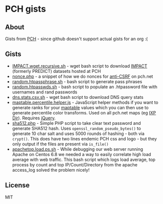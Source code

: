 # PCH gists

## About

Gists from [PCH](http://pch.net) - since github doesn't support actual gists for an org :(

## Gists


* [IMPACT.wget.recursive.sh](https://github.com/Packet-Clearing-House/gists/blob/master/IMPACT.wget.recursive.sh) - wget bash script to download [IMPACT](https://www.impactcybertrust.org/)  (formerly PREDICT) datasets hosted at PCH
* [nonce.php](https://github.com/Packet-Clearing-House/gists/blob/master/nonce.php) - a snippet of how we do nonces for [anti-CSRF](https://www.owasp.org/index.php/Cross-Site_Request_Forgery_%28CSRF%29) on pch.net
* [random.htpassphrase.sh](https://github.com/Packet-Clearing-House/gists/blob/master/random.htpassphrase.sh) - bash script to generate pass phrases
* [random.htpasswds.sh](https://github.com/Packet-Clearing-House/gists/blob/master/random.htpasswds.sh) - bash script to populate an .htpassword file 
    with usernames and rand passwords
* [dns.stats.csv.sh](https://github.com/Packet-Clearing-House/gists/blob/master/dns.stats.csv.sh) - wget bash script to download DNS query stats
* [maptable.percentile.helper.js](https://github.com/Packet-Clearing-House/gists/blob/master/maptable.percentile.helper.js) - JavaScript helper methods if you want to generate ranks for your [maptable](https://github.com/Packet-Clearing-House/maptable/tree/dev-34) values which you can then use to generate percentile color transforms.  Used on all pch.net maps (eg [IXP Dir](https://www.pch.net/ixp/dir)). Requires [jQuery](https://jquery.com/).
* [sha512.php](https://github.com/Packet-Clearing-House/gists/blob/master/sha512.php) - Simple PHP script to take clear text password and generate SHA512 hash.  Uses ``openssl_random_pseudo_bytes()`` to generate 10 char salt and uses 5000 rounds of hashing - both via ``crypt()``. This does have two lines endemic PCH css and logo - but they only output if the files are present via ``is_file()``
* [apachetop.load.ps.sh](https://github.com/Packet-Clearing-House/gists/blob/master/apachetop.load.ps.sh) - While debugging our web server running Apache on Centos 6.8 we needed a way to easily correlate high load average with web traffic.  This bash script which logs load average, top process by count and top IP/Count/Directory from the apache access_log solved the problem nicely!

## License

MIT
